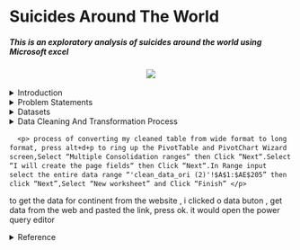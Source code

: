 
  <h1 align="left"> Suicides Around The World</h1>
  <h5 align="left"> This is an exploratory analysis of suicides around the world using Microsoft excel</h3>

<p align="center">
  <img src= "https://user-images.githubusercontent.com/35836370/229316201-10b84d68-6dc8-4ae2-b876-163e63e19414.jpg" width="780"/>
</p>

<!-- <picture>
 <source media="(prefers-color-scheme: dark)" srcset="https://media.istockphoto.com/id/477120416/photo/suicide-word-cloud-with-abstract-background.jpg?s=612x612&w=0&k=20&c=9LsuqnCrjVSShk3Pmkn-U-K2FjI9tTHWyMXoiMLRLeo=" width="1000" height="300"/>
 <source media="(prefers-color-scheme: light)" srcset="https://media.istockphoto.com/id/477120416/photo/suicide-word-cloud-with-abstract-background.jpg?s=612x612&w=0&k=20&c=9LsuqnCrjVSShk3Pmkn-U-K2FjI9tTHWyMXoiMLRLeo=" width="1000" height="300"/>
 <img alt="An image with text of suicide and risk factors" src="https://media.istockphoto.com/id/477120416/photo/suicide-word-cloud-with-abstract-background.jpg?s=612x612&w=0&k=20&c=9LsuqnCrjVSShk3Pmkn-U-K2FjI9tTHWyMXoiMLRLeo=" width="1000" height="300"/>
</picture>
-->

<details>
  <summary>Introduction </summary>
      Suicide is death caused by injuring oneself with the intent to die. A suicide attempt is when someone harms themselves with any intent to end their       life,but they do not die as a result of their actions.<sup>1</sup>
      Suicide affects all ages. In 2020,in the United States suicide was among the top 9 leading causes of death for people ages 10-64. Suicide was the         second leading cause of death for people ages 10-14 and 25-34.<sup>2</sup>
      Suicide and suicide attempts cause serious emotional, physical, and economic impacts. People who attempt suicide and survive may experience serious       injuries that can have long-term effects on their health. They may also experience depression and other mental health concerns.<sup>3</sup>
      Suicide and suicide attempts affect the health and well-being of friends, loved ones, co-workers, and the community. When people die by suicide,         their surviving family and friends may experience shock, anger, guilt, symptoms of depression or anxiety, and may even experience thoughts of             suicide themselves.<sup>3</sup>
      The good news is that more than 90% of people who attempt suicide and survive never go on to die by suicide.<sup>4</sup>
</details>


<details>
  <summary>Problem Statements </summary>
  <ol>
      <li>Which Continent has highest prevalence of suicides</li>
      <li>Which Country has the highest prevalence of suicides</li>
      <li>Which year had the highest prevalence of suicides</li>
      <li>Is there a relationship between suicide rates and a country's GDP</li>
      <li>Is there a relationship between suicide rates and a country's human developmental index</li>
      <li>Is there a relationship between suicide rates and a country's human developmental index</li>
    
    </li>
  </ol>
</details>


<details>
  <summary>Datasets</summary>
  The datasets were gotten from:
  <ul>
    <li> <a href="https://www.healthdata.org/">Gapminder</a> : The data consists of number of suicides per country per year spanning from year 1990 to year 2019 ,there are 31 columns, 205 rows from 204                 countries, downloaded in xlsx format, when loaded into excel the data is in a wide format.   
    </li>
    <p><img src= "https://user-images.githubusercontent.com/35836370/229313129-88edf0d8-dd0a-44c8-aa57-91d20be2f80f.jpeg"/></p>
    <li> <a href="https://statisticstimes.com/geography/countries-by-continents.php">Countries by Continents</a> : in order to work with continents ,I merged the table from this site which had coubtries               and continents with the table from gapminder using the excel query editor.
    </li>
  </ul>
  </details>
  
  <details>
      <summary>Data Cleaning And Transformation Process</summary>
          <p>The data from gapminder was cleaned using the power query editor , which included:</p>
              <ul>
              <li>Changing the data type</li>
              <li>Remove the ending 'k'</li>
              <li>Remove duplicates</li>
              <li>Check for spelling Errors etc</li>
              </ul>
         <p  align="middle">
             <img src="/pic1.jpeg" width="48%" />
         &nbsp; &nbsp; &nbsp; &nbsp;
             <img src="/pic2.jpeg" width="48%" /> 
 <!-- <img src="/pic3.jpeg" width="32%" /> -->
       </p>
  </details>
  
      <p> process of converting my cleaned table from wide format to long format, press alt+d+p to ring up the PivotTable and PivotChart Wizard screen,Select “Multiple Consolidation ranges“ then Click “Next“.Select “I will create the page fields“ then Click “Next“.In Range input select the entire data range “'clean_data_ori (2)'!$A$1:$AE$205” then click “Next”,Select “New worksheet” and Click “Finish” </p>
  <p> to get the data for continent from the website , i clicked o data buton , get data from the web and pasted the link, press ok. it would open the power query editor</p>
</details>


<details>
    <summary>Reference</summary>
      <ol>
       <li>Crosby A, Ortega L, Melanson C. [Self-directed violence surveillance: Uniform definitions and recommended data elements, version 1.0 PDF – 1MB](https://www.cdc.gov/suicide/pdf/self-directed-violence-a.pdf)(2011) Atlanta, GA: Centers for Disease Control and Prevention, National Center        for Injury Prevention and Control.
       </li>
        <li>CDC.CDC WONDER: Underlying cause of death, 1999–2019. Atlanta, GA: US Department of Health and Human Services, CDC; 2020.[https://wonder.cdc.gov/Deaths-by-Underlying-Cause.html]
        </li>
        <li>Chapman A, Dixon-Gordon K. (2007) [Emotional antecedents and consequences of deliberate self-harm and suicide attempts]                               (https://onlinelibrary.wiley.com/doi/full/10.1521/suli.2007.37.5.543). Suicide & Life Threatening Behavior; 37(5): 543-552.</li>
        <li>Owens D, Horrocks J, House A. (2002) Fatal and non-fatal repetition of self-harm. Systematic review. Br J Psychiatry. Sep; 181:193-9.</li>
     </ol>
</details>
